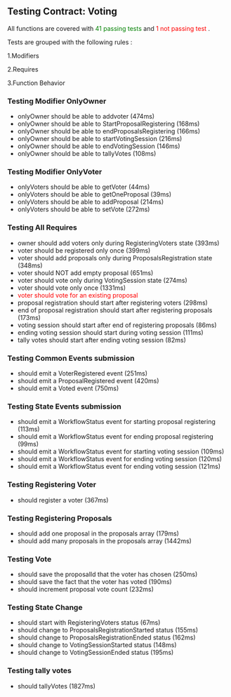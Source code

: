 
## Testing Contract: Voting

All functions are covered with <span style="color: green"> 41 passing tests </span> and <span style="color: red"> 1 not passing test </span>.

Tests are grouped with the following rules :

1.Modifiers

2.Requires

3.Function Behavior

### Testing Modifier OnlyOwner
* onlyOwner should be able to addvoter (474ms)
* onlyOwner should be able to StartProposalRegistering (168ms)
* onlyOwner should be able to endProposalsRegistering (166ms)
* onlyOwner should be able to startVotingSession (216ms)
* onlyOwner should be able to endVotingSession (146ms)
* onlyOwner should be able to tallyVotes (108ms)
### Testing Modifier OnlyVoter
* onlyVoters should be able to getVoter (44ms)
* onlyVoters should be able to getOneProposal (39ms)
* onlyVoters should be able to addProposal (214ms)
* onlyVoters should be able to setVote (272ms)
### Testing All Requires
* owner should add voters only during RegisteringVoters state (393ms)
* voter should be registered only once (399ms)
* voter should add proposals only during ProposalsRegistration state (348ms)
* voter should NOT add empty proposal (651ms)
* voter should vote only during VotingSession state (274ms)
* voter should vote only once (1331ms)
* <span style="color: red"> voter should vote for an existing proposal </span> 
* proposal registration should start after registering voters (298ms)
* end of proposal registration should start after registering proposals (173ms)
* voting session should start after end of registering proposals (86ms)
* ending voting session should start during voting session (111ms)
* tally votes should start after ending voting session (82ms)
### Testing Common Events submission
* should emit a VoterRegistered event (251ms)
* should emit a ProposalRegistered event (420ms)
* should emit a Voted event (750ms)
### Testing State Events submission
* should emit a WorkflowStatus event for starting proposal registering (113ms)
* should emit a WorkflowStatus event for ending proposal registering (99ms)
* should emit a WorkflowStatus event for starting voting session (109ms)
* should emit a WorkflowStatus event for ending voting session (120ms)
* should emit a WorkflowStatus event for ending voting session (121ms)
### Testing Registering Voter
* should register a voter (367ms)
### Testing Registering Proposals
* should add one proposal in the proposals array (179ms)
* should add many proposals in the proposals array (1442ms)
### Testing Vote
* should save the proposalId that the voter has chosen (250ms)
* should save the fact that the voter has voted (190ms)
* should increment proposal vote count (232ms)
### Testing State Change
* should start with RegisteringVoters status (67ms)
* should change to ProposalsRegistrationStarted status (155ms)
* should change to ProposalsRegistrationEnded status (162ms)
* should change to VotingSessionStarted status (148ms)
* should change to VotingSessionEnded status (195ms)
### Testing tally votes
* should tallyVotes (1827ms)
